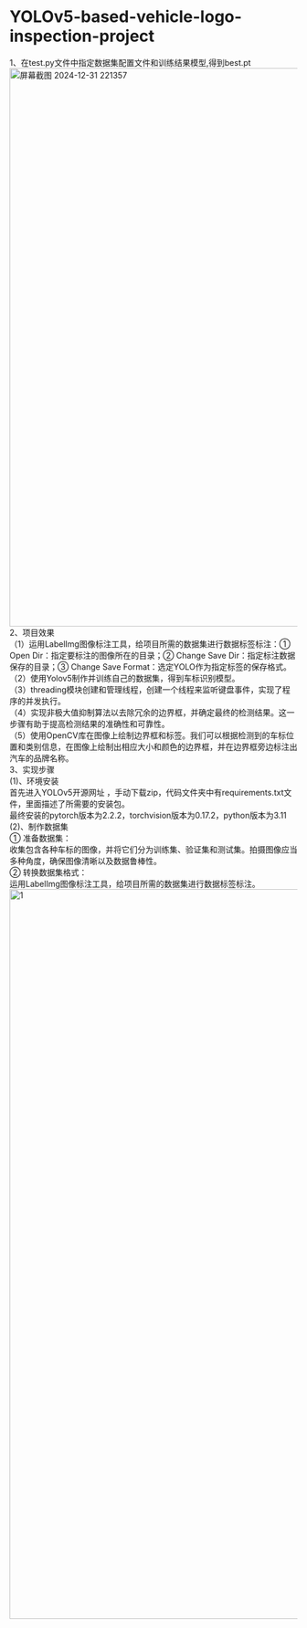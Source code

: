 # YOLOv5-based-vehicle-logo-inspection-project

1、在test.py文件中指定数据集配置文件和训练结果模型,得到best.pt<br>
<img width="978" alt="屏幕截图 2024-12-31 221357" src="https://github.com/user-attachments/assets/c2cb1380-457a-4b99-8493-9d7361212365" /><br>
2、项目效果<br>
（1）运用LabelImg图像标注工具，给项目所需的数据集进行数据标签标注：① Open Dir：指定要标注的图像所在的目录；② Change Save Dir：指定标注数据保存的目录；③ Change Save Format：选定YOLO作为指定标签的保存格式。<br>
（2）使用Yolov5制作并训练自己的数据集，得到车标识别模型。<br>
（3）threading模块创建和管理线程，创建一个线程来监听键盘事件，实现了程序的并发执行。<br>
（4）实现非极大值抑制算法以去除冗余的边界框，并确定最终的检测结果。这一步骤有助于提高检测结果的准确性和可靠性。<br>
（5）使用OpenCV库在图像上绘制边界框和标签。我们可以根据检测到的车标位置和类别信息，在图像上绘制出相应大小和颜色的边界框，并在边界框旁边标注出汽车的品牌名称。<br>
3、实现步骤<br>
(1)、环境安装<br>
首先进入YOLOv5开源网址 ，手动下载zip，代码文件夹中有requirements.txt文件，里面描述了所需要的安装包。<br>
最终安装的pytorch版本为2.2.2，torchvision版本为0.17.2，python版本为3.11<br>
(2)、制作数据集<br>
① 准备数据集：<br>
收集包含各种车标的图像，并将它们分为训练集、验证集和测试集。拍摄图像应当多种角度，确保图像清晰以及数据鲁棒性。<br>
② 转换数据集格式：<br>
运用LabelImg图像标注工具，给项目所需的数据集进行数据标签标注。 <br>
<img width="1278" alt="1" src="https://github.com/user-attachments/assets/d2793b85-e6da-4813-8ff2-905441eac113" /><br>



